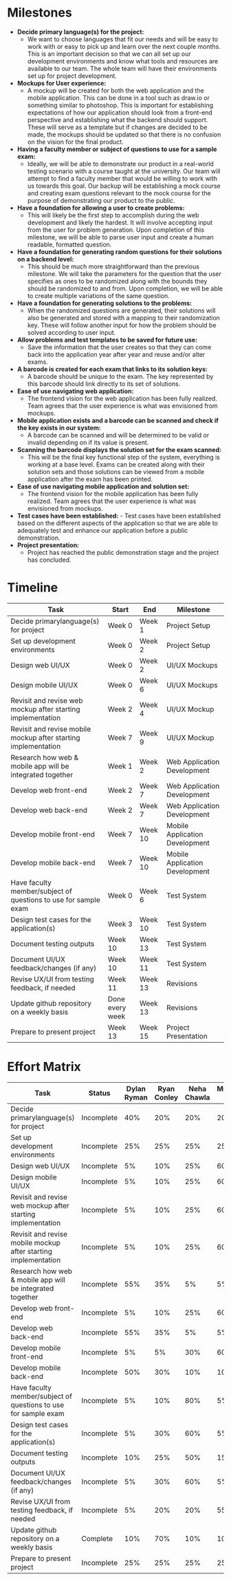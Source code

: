 # Milestones
- **Decide primary language(s) for the project:** 
    - We want to choose languages that fit our needs and will be easy to work with or easy to pick up and learn over the next couple months. This is an important decision so that we can all set up our development environments and know what tools and resources are available to our team. The whole team will have their environments set up for project development.
- **Mockups for User experience:** 
    - A mockup will be created for both the web application and the mobile application. This can be done in a tool such as draw.io or something similar to photoshop. This is important for establishing expectations of how our application should look from a front-end perspective and establishing what the backend should support. These will serve as a template but if changes are decided to be made, the mockups should be updated so that there is no confusion on the vision for the final product.
- **Having a faculty member or subject of questions to use for a sample exam:** 
    - Ideally, we will be able to demonstrate our product in a real-world testing scenario with a course taught at the university. Our team will attempt to find a faculty member that would be willing to work with us towards this goal. Our backup will be establishing a mock course and creating exam questions relevant to the mock course for the purpose of demonstrating our product to the public.
- **Have a foundation for allowing a user to create problems:** 
    - This will likely be the first step to accomplish during the web development and likely the hardest. It will involve accepting input from the user for problem generation. Upon completion of this milestone, we will be able to parse user input and create a human readable, formatted question.
- **Have a foundation for generating random questions for their solutions on a backend level:** 
    - This should be much more straightforward than the previous milestone. We will take the parameters for the question that the user specifies as ones to be randomized along with the bounds they should be randomized to and from. Upon completion, we will be able to create multiple variations of the same question.
- **Have a foundation for generating solutions to the problems:** 
    - When the randomized questions are generated, their solutions will also be generated and stored with a mapping to their randomization key. These will follow another input for how the problem should be solved according to user input.
- **Allow problems and test templates to be saved for future use:** 
    - Save the information that the user creates so that they can come back into the application year after year and reuse and/or alter exams.
- **A barcode is created for each exam that links to its solution keys:** 
    - A barcode should be unique to the exam. The key represented by this barcode should link directly to its set of solutions.
- **Ease of use navigating web application:** 
    - The frontend vision for the web application has been fully realized. Team agrees that the user experience is what was envisioned from mockups.
- **Mobile application exists and a barcode can be scanned and check if the key exists in our system:** 
    - A barcode can be scanned and will be determined to be valid or invalid depending on if its value is present.
- **Scanning the barcode displays the solution set for the exam scanned:** 
    - This will be the final key functional step of the system, everything is working at a base level. Exams can be created along with their solution sets and those solutions can be viewed from a mobile application after the exam has been printed.
- **Ease of use navigating mobile application and solution set:** 
    - The frontend vision for the mobile application has been fully realized. Team agrees that the user experience is what was envisioned from mockups.
- **Test cases have been established:** - Test cases have been established based on the different aspects of the application so that we are able to adequately test and enhance our application before a public demonstration.
- **Project presentation:** 
    - Project has reached the public demonstration stage and the project has concluded.


# Timeline
| Task                                                            | Start           | End     | Milestone                      |
| --------------------------------------------------------------- | --------------- | ------- | ------------------------------ |
| Decide primarylanguage(s) for project                           | Week 0          | Week 1  | Project Setup                  |
| Set up development environments                                 | Week 0          | Week 2  | Project Setup                  |
| Design web UI/UX                                                | Week 0          | Week 2  | UI/UX Mockups                  |
| Design mobile UI/UX                                             | Week 0          | Week 6  | UI/UX Mockups                  |
| Revisit and revise web mockup after starting implementation     | Week 2          | Week 4  | UI/UX Mockup                   |
| Revisit and revise mobile mockup after starting implementation  | Week 7          | Week 9  | UI/UX Mockup                   |
| Research how web & mobile app will be integrated together       | Week 1          | Week 2  | Web Application Development    |
| Develop web front-end                                           | Week 2          | Week 7  | Web Application Development    |
| Develop web back-end                                            | Week 2          | Week 7  | Web Application Development    |
| Develop mobile front-end                                        | Week 7          | Week 10 | Mobile Application Development |
| Develop mobile back-end                                         | Week 7          | Week 10 | Mobile Application Development |
| Have faculty member/subject of questions to use for sample exam | Week 0          | Week 6  | Test System                    |
| Design test cases for the application(s)                        | Week 3          | Week 10 | Test System                    |
| Document testing outputs                                        | Week 10         | Week 13 | Test System                    |
| Document UI/UX feedback/changes (if any)                        | Week 10         | Week 11 | Test System                    |
| Revise UX/UI from testing feedback, if needed                   | Week 11         | Week 13 | Revisions                      |
| Update github repository on a weekly basis                      | Done every week | Week 13 | Revisions                      |
| Prepare to present project                                      | Week 13         | Week 15 | Project Presentation           |

# Effort Matrix
| Task                                                            | Status     | Dylan Ryman | Ryan Conley | Neha Chawla | Melanie Mai |
| --------------------------------------------------------------- | ---------- | ----------- | ----------- | ----------- | ----------- |
| Decide primarylanguage(s) for project                           | Incomplete | 40%         | 20%         | 20%         | 20%         |
| Set up development environments                                 | Incomplete | 25%         | 25%         | 25%         | 25%         |
| Design web UI/UX                                                | Incomplete | 5%          | 10%         | 25%         | 60%         |
| Design mobile UI/UX                                             | Incomplete | 5%          | 10%         | 25%         | 60%         |
| Revisit and revise web mockup after starting implementation     | Incomplete | 5%          | 10%         | 25%         | 60%         |
| Revisit and revise mobile mockup after starting implementation  | Incomplete | 5%          | 10%         | 25%         | 60%         |
| Research how web & mobile app will be integrated together       | Incomplete | 55%         | 35%         | 5%          | 5%          |
| Develop web front-end                                           | Incomplete | 5%          | 10%         | 25%         | 60%         |
| Develop web back-end                                            | Incomplete | 55%         | 35%         | 5%          | 5%          |
| Develop mobile front-end                                        | Incomplete | 5%          | 5%          | 30%         | 60%         |
| Develop mobile back-end                                         | Incomplete | 50%         | 30%         | 10%         | 10%         |
| Have faculty member/subject of questions to use for sample exam | Incomplete | 5%          | 10%         | 80%         | 5%          |
| Design test cases for the application(s)                        | Incomplete | 5%          | 30%         | 60%         | 5%          |
| Document testing outputs                                        | Incomplete | 10%         | 25%         | 50%         | 15%         |
| Document UI/UX feedback/changes (if any)                        | Incomplete | 5%          | 30%         | 60%         | 5%          |
| Revise UX/UI from testing feedback, if needed                   | Incomplete | 5%          | 20%         | 20%         | 55%         |
| Update github repository on a weekly basis                      | Complete   | 10%         | 70%         | 10%         | 10%         |
| Prepare to present project                                      | Incomplete | 25%         | 25%         | 25%         | 25%         |
